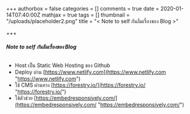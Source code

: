 +++
authorbox = false
categories = []
comments = true
date = 2020-01-14T07:40:00Z
mathjax = true
tags = []
thumbnail = "/uploads/placeholder2.png"
title = "< Note to self กันลืมเรื่องของ Blog >"

+++
###### **Note to self กันลืมเรื่องของ Blog**

* Host เป็น Static Web Hosting ของ Github
* Deploy ผ่าน [https://www.netlify.com](https://www.netlify.com "https://www.netlify.com")
* ใช้ CMS ผ่านทาง [https://forestry.io/](https://forestry.io/ "https://forestry.io/")
* ใช้ตัวช่วย [https://embedresponsively.com/](https://embedresponsively.com/ "https://embedresponsively.com/")